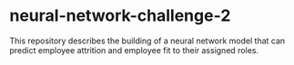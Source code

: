 # neural-network-challenge-2
This repository describes the building of a neural network model that can predict employee attrition and employee fit to their assigned roles.
